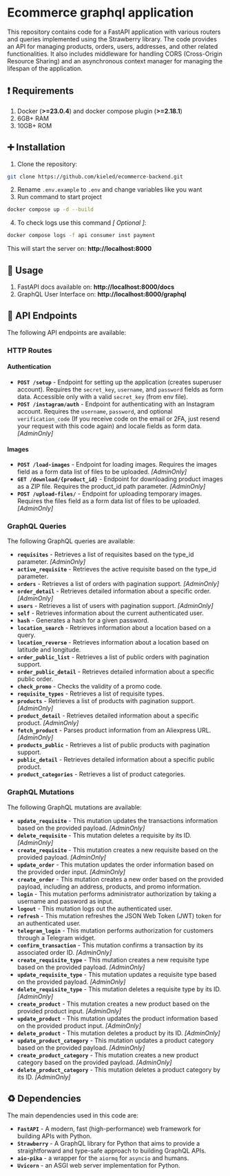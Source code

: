 # Ecommerce graphql application

This repository contains code for a FastAPI application with various routers and queries implemented using the
Strawberry library. The code provides an API for managing products, orders, users, addresses, and other related
functionalities. It also includes middleware for handling CORS (Cross-Origin Resource Sharing) and an asynchronous
context manager for managing the lifespan of the application.

## :heavy_exclamation_mark: Requirements

1. Docker (__>=23.0.4__) and docker compose plugin (__>=2.18.1__)
2. 6GB+ RAM
3. 10GB+ ROM

## :heavy_plus_sign: Installation

1. Clone the repository:

```bash
git clone https://github.com/kieled/ecommerce-backend.git
```

2. Rename `.env.example` to `.env` and change variables like you want
3. Run command to start project

```bash
docker compose up -d --build
```

4. To check logs use this command _[ Optional ]_:

```bash
docker compose logs -f api consumer inst payment
```

This will start the server on: __http://localhost:8000__

## :red_circle: Usage

1. FastAPI docs available on: __http://localhost:8000/docs__
2. GraphQL User Interface on: __http://localhost:8000/graphql__

## :diamond_shape_with_a_dot_inside: API Endpoints

The following API endpoints are available:

### HTTP Routes

#### Authentication

- __`POST /setup`__ - Endpoint for setting up the application (creates superuser account). Requires
  the `secret_key`, `username`, and `password` fields as form data. Accessible only with a valid `secret_key` (from env
  file).
- __`POST /instagram/auth`__ - Endpoint for authenticating with an Instagram account. Requires
  the `username`, `password`, and
  optional `verification_code` (If you receive code on the email or 2FA, just resend your request with this code again)
  and locale fields as form data. _[AdminOnly]_

#### Images

- __`POST /load-images`__ - Endpoint for loading images. Requires the images field as a form data list of files to be
  uploaded. _[AdminOnly]_
- __`GET /download/{product_id}`__ - Endpoint for downloading product images as a ZIP file. Requires the product_id path
  parameter. _[AdminOnly]_
- __`POST /upload-files/`__ - Endpoint for uploading temporary images. Requires the files field as a form data list of
  files to be uploaded. _[AdminOnly]_

### GraphQL Queries

The following GraphQL queries are available:

- __`requisites`__ - Retrieves a list of requisites based on the type_id parameter. _[AdminOnly]_
- __`active_requisite`__ - Retrieves the active requisite based on the type_id parameter.
- __`orders`__ - Retrieves a list of orders with pagination support. _[AdminOnly]_
- __`order_detail`__ - Retrieves detailed information about a specific order. _[AdminOnly]_
- __`users`__ - Retrieves a list of users with pagination support. _[AdminOnly]_
- __`self`__ - Retrieves information about the current authenticated user.
- __`hash`__ - Generates a hash for a given password.
- __`location_search`__ - Retrieves information about a location based on a query.
- __`location_reverse`__ - Retrieves information about a location based on latitude and longitude.
- __`order_public_list`__ - Retrieves a list of public orders with pagination support.
- __`order_public_detail`__ - Retrieves detailed information about a specific public order.
- __`check_promo`__ - Checks the validity of a promo code.
- __`requisite_types`__ - Retrieves a list of requisite types.
- __`products`__ - Retrieves a list of products with pagination support. _[AdminOnly]_
- __`product_detail`__ - Retrieves detailed information about a specific product. _[AdminOnly]_
- __`fetch_product`__ - Parses product information from an Aliexpress URL. _[AdminOnly]_
- __`products_public`__ - Retrieves a list of public products with pagination support.
- __`public_detail`__ - Retrieves detailed information about a specific public product.
- __`product_categories`__ - Retrieves a list of product categories.

### GraphQL Mutations

The following GraphQL mutations are available:

- __`update_requisite`__ - This mutation updates the transactions information based on the provided payload.
  _[AdminOnly]_
- __`delete_requisite`__ - This mutation deletes a requisite by its ID. _[AdminOnly]_
- __`create_requisite`__ - This mutation creates a new requisite based on the provided payload. _[AdminOnly]_
- __`update_order`__ - This mutation updates the order information based on the provided order input. _[AdminOnly]_
- __`create_order`__ - This mutation creates a new order based on the provided payload, including an address, products,
  and promo
  information.
- __`login`__ - This mutation performs administrator authorization by taking a username and password as input.
- __`logout`__ - This mutation logs out the authenticated user.
- __`refresh`__ - This mutation refreshes the JSON Web Token (JWT) token for an authenticated user.
- __`telegram_login`__ - This mutation performs authorization for customers through a Telegram widget.
- __`confirm_transaction`__ - This mutation confirms a transaction by its associated order ID. _[AdminOnly]_
- __`create_requisite_type`__ - This mutation creates a new requisite type based on the provided payload.
  _[AdminOnly]_
- __`update_requisite_type`__ - This mutation updates a requisite type based on the provided payload. _[AdminOnly]_
- __`delete_requisite_type`__ - This mutation deletes a requisite type by its ID. _[AdminOnly]_
- __`create_product`__ - This mutation creates a new product based on the provided product input. _[AdminOnly]_
- __`update_product`__ - This mutation updates the product information based on the provided product input.
  _[AdminOnly]_
- __`delete_product`__ - This mutation deletes a product by its ID. _[AdminOnly]_
- __`update_product_category`__ - This mutation updates a product category based on the provided payload.
  _[AdminOnly]_
- __`create_product_category`__ - This mutation creates a new product category based on the provided payload.
  _[AdminOnly]_
- __`delete_product_category`__ - This mutation deletes a product category by its ID. _[AdminOnly]_

## :recycle: Dependencies

The main dependencies used in this code are:

- __`FastAPI`__ - A modern, fast (high-performance) web framework for building APIs with Python.
- __`Strawberry`__ - A GraphQL library for Python that aims to provide a straightforward and type-safe approach to
  building GraphQL APIs.
- __`aio-pika`__ - a wrapper for the `aiormq` for `asyncio` and humans.
- __`Uvicorn`__ - an ASGI web server implementation for Python.
